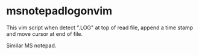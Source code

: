# msnotepadlogonvim

This vim script when detect ".LOG" at top of read file, append a time stamp and move cursor at end of file.

Similar MS notepad.
